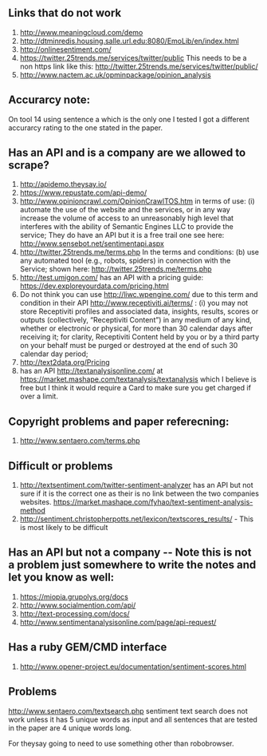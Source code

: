 ## Links that do not work
1. http://www.meaningcloud.com/demo
2. http://dtminredis.housing.salle.url.edu:8080/EmoLib/en/index.html
3. http://onlinesentiment.com/
4. https://twitter.25trends.me/services/twitter/public This needs to be a non https link like this:
http://twitter.25trends.me/services/twitter/public/
5. http://www.nactem.ac.uk/opminpackage/opinion_analysis

## Accurarcy note:
On tool 14 using sentence a which is the only one I tested I got a different accurarcy rating to the one stated in the paper.

## Has an API and is a company are we allowed to scrape?
1. http://apidemo.theysay.io/
2. https://www.repustate.com/api-demo/
3. http://www.opinioncrawl.com/OpinionCrawlTOS.htm in terms of use:
(i) automate the use of the website and the services, or in any way increase the volume of access to an unreasonably high level that interferes with the ability of Semantic Engines LLC to provide the service;
They do have an API but it is a free trail one see here:
http://www.sensebot.net/sentimentapi.aspx
4. http://twitter.25trends.me/terms.php In the terms and conditions: (b) use any automated tool (e.g., robots, spiders) in connection with the Service; shown here: http://twitter.25trends.me/terms.php
5. http://test.umigon.com/ has an API with a pricing guide:
https://dev.exploreyourdata.com/pricing.html
6. Do not think you can use http://liwc.wpengine.com/ due to this term and condition in their API http://www.receptiviti.ai/terms/ : (i) you may not store Receptiviti profiles and associated data, insights, results, scores or outputs (collectively, “Receptiviti Content”) in any medium of any kind, whether or electronic or physical, for more than 30 calendar days after receiving it; for clarity, Receptiviti Content held by you or by a third party on your behalf must be purged or destroyed at the end of such 30 calendar day period;
7. http://text2data.org/Pricing
8. has an API http://textanalysisonline.com/ at https://market.mashape.com/textanalysis/textanalysis which I believe is free but I think it would require a Card to make sure you get charged if over a limit.

## Copyright problems and paper referecning:
1. http://www.sentaero.com/terms.php

## Difficult or problems
1. http://textsentiment.com/twitter-sentiment-analyzer has an API but not sure if it is the correct one as their is no link between the two companies websites. https://market.mashape.com/fyhao/text-sentiment-analysis-method
2. http://sentiment.christopherpotts.net/lexicon/textscores_results/ - This is most likely to be difficult

## Has an API but not a company -- Note this is not a problem just somewhere to write the notes and let you know as well:
1. https://miopia.grupolys.org/docs
2. http://www.socialmention.com/api/
3. http://text-processing.com/docs/
4. http://www.sentimentanalysisonline.com/page/api-request/

## Has a ruby GEM/CMD interface
1. http://www.opener-project.eu/documentation/sentiment-scores.html

## Problems
http://www.sentaero.com/textsearch.php sentiment text search does not work
unless it has 5 unique words as input and all sentences that are tested
in the paper are 4 unique words long.

For theysay going to need to use something other than robobrowser.

